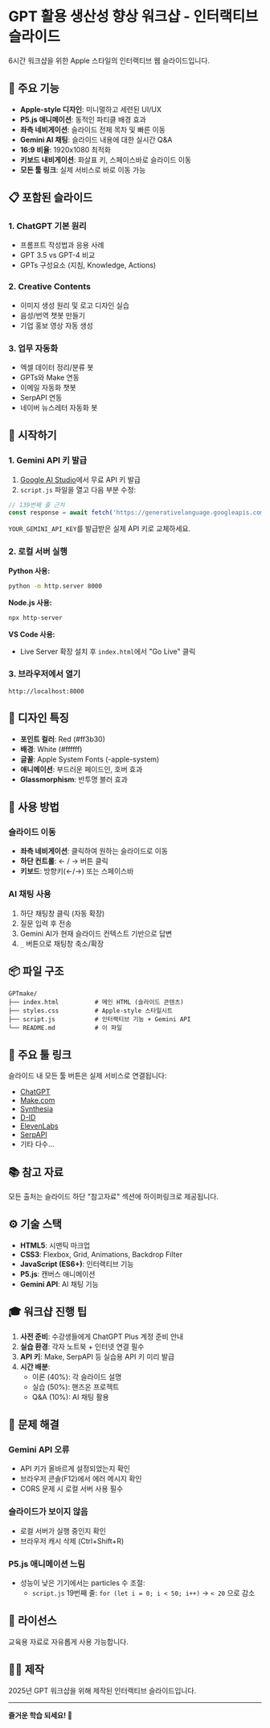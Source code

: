 # GPT 활용 생산성 향상 워크샵 - 인터랙티브 슬라이드

6시간 워크샵을 위한 Apple 스타일의 인터랙티브 웹 슬라이드입니다.

## 🌟 주요 기능

- **Apple-style 디자인**: 미니멀하고 세련된 UI/UX
- **P5.js 애니메이션**: 동적인 파티클 배경 효과
- **좌측 네비게이션**: 슬라이드 전체 목차 및 빠른 이동
- **Gemini AI 채팅**: 슬라이드 내용에 대한 실시간 Q&A
- **16:9 비율**: 1920x1080 최적화
- **키보드 내비게이션**: 화살표 키, 스페이스바로 슬라이드 이동
- **모든 툴 링크**: 실제 서비스로 바로 이동 가능

## 📋 포함된 슬라이드

### 1. ChatGPT 기본 원리
- 프롬프트 작성법과 응용 사례
- GPT 3.5 vs GPT-4 비교
- GPTs 구성요소 (지침, Knowledge, Actions)

### 2. Creative Contents
- 이미지 생성 원리 및 로고 디자인 실습
- 음성/번역 챗봇 만들기
- 기업 홍보 영상 자동 생성

### 3. 업무 자동화
- 엑셀 데이터 정리/분류 봇
- GPTs와 Make 연동
- 이메일 자동화 챗봇
- SerpAPI 연동
- 네이버 뉴스레터 자동화 봇

## 🚀 시작하기

### 1. Gemini API 키 발급

1. [Google AI Studio](https://makersuite.google.com/app/apikey)에서 무료 API 키 발급
2. `script.js` 파일을 열고 다음 부분 수정:

```javascript
// 139번째 줄 근처
const response = await fetch('https://generativelanguage.googleapis.com/v1beta/models/gemini-2.0-flash-exp:generateContent?key=YOUR_GEMINI_API_KEY', {
```

`YOUR_GEMINI_API_KEY`를 발급받은 실제 API 키로 교체하세요.

### 2. 로컬 서버 실행

**Python 사용:**
```bash
python -m http.server 8000
```

**Node.js 사용:**
```bash
npx http-server
```

**VS Code 사용:**
- Live Server 확장 설치 후 `index.html`에서 "Go Live" 클릭

### 3. 브라우저에서 열기

```
http://localhost:8000
```

## 🎨 디자인 특징

- **포인트 컬러**: Red (#ff3b30)
- **배경**: White (#ffffff)
- **글꼴**: Apple System Fonts (-apple-system)
- **애니메이션**: 부드러운 페이드인, 호버 효과
- **Glassmorphism**: 반투명 블러 효과

## 🎯 사용 방법

### 슬라이드 이동
- **좌측 네비게이션**: 클릭하여 원하는 슬라이드로 이동
- **하단 컨트롤**: ← / → 버튼 클릭
- **키보드**: 방향키(←/→) 또는 스페이스바

### AI 채팅 사용
1. 하단 채팅창 클릭 (자동 확장)
2. 질문 입력 후 전송
3. Gemini AI가 현재 슬라이드 컨텍스트 기반으로 답변
4. `_` 버튼으로 채팅창 축소/확장

## 📦 파일 구조

```
GPTmake/
├── index.html          # 메인 HTML (슬라이드 콘텐츠)
├── styles.css          # Apple-style 스타일시트
├── script.js           # 인터랙티브 기능 + Gemini API
└── README.md           # 이 파일
```

## 🔗 주요 툴 링크

슬라이드 내 모든 툴 버튼은 실제 서비스로 연결됩니다:

- [ChatGPT](https://chat.openai.com)
- [Make.com](https://www.make.com)
- [Synthesia](https://www.synthesia.io)
- [D-ID](https://www.d-id.com)
- [ElevenLabs](https://elevenlabs.io)
- [SerpAPI](https://serpapi.com)
- 기타 다수...

## 📚 참고 자료

모든 출처는 슬라이드 하단 "참고자료" 섹션에 하이퍼링크로 제공됩니다.

## ⚙️ 기술 스택

- **HTML5**: 시맨틱 마크업
- **CSS3**: Flexbox, Grid, Animations, Backdrop Filter
- **JavaScript (ES6+)**: 인터랙티브 기능
- **P5.js**: 캔버스 애니메이션
- **Gemini API**: AI 채팅 기능

## 🎓 워크샵 진행 팁

1. **사전 준비**: 수강생들에게 ChatGPT Plus 계정 준비 안내
2. **실습 환경**: 각자 노트북 + 인터넷 연결 필수
3. **API 키**: Make, SerpAPI 등 실습용 API 키 미리 발급
4. **시간 배분**:
   - 이론 (40%): 각 슬라이드 설명
   - 실습 (50%): 핸즈온 프로젝트
   - Q&A (10%): AI 채팅 활용

## 🐛 문제 해결

### Gemini API 오류
- API 키가 올바르게 설정되었는지 확인
- 브라우저 콘솔(F12)에서 에러 메시지 확인
- CORS 문제 시 로컬 서버 사용 필수

### 슬라이드가 보이지 않음
- 로컬 서버가 실행 중인지 확인
- 브라우저 캐시 삭제 (Ctrl+Shift+R)

### P5.js 애니메이션 느림
- 성능이 낮은 기기에서는 particles 수 조절:
  - `script.js` 19번째 줄: `for (let i = 0; i < 50; i++)` → `< 20` 으로 감소

## 📄 라이선스

교육용 자료로 자유롭게 사용 가능합니다.

## 👨‍💻 제작

2025년 GPT 워크샵을 위해 제작된 인터랙티브 슬라이드입니다.

---

**즐거운 학습 되세요! 🎉**
